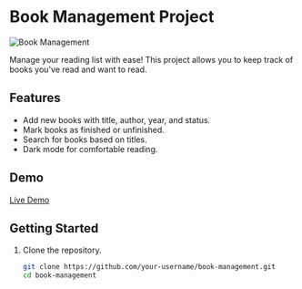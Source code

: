 # Book Management Project

![Book Management](link-to-your-image.png)

Manage your reading list with ease! This project allows you to keep track of books you've read and want to read.

## Features

- Add new books with title, author, year, and status.
- Mark books as finished or unfinished.
- Search for books based on titles.
- Dark mode for comfortable reading.

## Demo

[Live Demo](link-to-your-live-demo)

## Getting Started

1. Clone the repository.
   ```bash
   git clone https://github.com/your-username/book-management.git
   cd book-management
